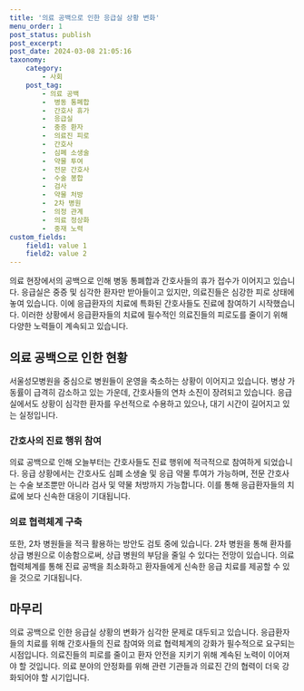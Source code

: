 ```yaml
---
title: '의료 공백으로 인한 응급실 상황 변화'
menu_order: 1
post_status: publish
post_excerpt: 
post_date: 2024-03-08 21:05:16
taxonomy:
    category:
        - 사회
    post_tag:
        - 의료 공백
        -  병동 통폐합
        -  간호사 휴가
        -  응급실
        -  중증 환자
        -  의료진 피로
        -  간호사
        -  심폐 소생술
        -  약물 투여
        -  전문 간호사
        -  수술 봉합
        -  검사
        -  약물 처방
        -  2차 병원
        -  의정 관계
        -  의료 정상화
        -  중재 노력
custom_fields:
    field1: value 1
    field2: value 2
---
```


의료 현장에서의 공백으로 인해 병동 통폐합과 간호사들의 휴가 접수가 이어지고 있습니다. 응급실은 중증 및 심각한 환자만 받아들이고 있지만, 의료진들은 심강한 피로 상태에 놓여 있습니다. 이에 응급환자의 치료에 특화된 간호사들도 진료에 참여하기 시작했습니다. 이러한 상황에서 응급환자들의 치료에 필수적인 의료진들의 피로도를 줄이기 위해 다양한 노력들이 계속되고 있습니다.
## 의료 공백으로 인한 현황
서울성모병원을 중심으로 병원들이 운영을 축소하는 상황이 이어지고 있습니다. 병상 가동률이 급격히 감소하고 있는 가운데, 간호사들의 연차 소진이 장려되고 있습니다. 응급실에서도 상황이 심각한 환자를 우선적으로 수용하고 있으나, 대기 시간이 길어지고 있는 실정입니다.
### 간호사의 진료 행위 참여
의료 공백으로 인해 오늘부터는 간호사들도 진료 행위에 적극적으로 참여하게 되었습니다. 응급 상황에서는 간호사도 심폐 소생술 및 응급 약물 투여가 가능하며, 전문 간호사는 수술 보조뿐만 아니라 검사 및 약물 처방까지 가능합니다. 이를 통해 응급환자들의 치료에 보다 신속한 대응이 기대됩니다.
### 의료 협력체계 구축
또한, 2차 병원들을 적극 활용하는 방안도 검토 중에 있습니다. 2차 병원을 통해 환자를 상급 병원으로 이송함으로써, 상급 병원의 부담을 줄일 수 있다는 전망이 있습니다. 의료 협력체계를 통해 진료 공백을 최소화하고 환자들에게 신속한 응급 치료를 제공할 수 있을 것으로 기대됩니다.
## 마무리
의료 공백으로 인한 응급실 상황의 변화가 심각한 문제로 대두되고 있습니다. 응급환자들의 치료를 위해 간호사들의 진료 참여와 의료 협력체계의 강화가 필수적으로 요구되는 시점입니다. 의료진들의 피로를 줄이고 환자 안전을 지키기 위해 계속된 노력이 이어져야 할 것입니다. 의료 분야의 안정화를 위해 관련 기관들과 의료진 간의 협력이 더욱 강화되어야 할 시기입니다.
